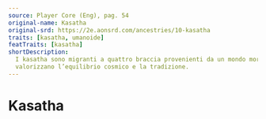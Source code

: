 ```yaml
---
source: Player Core (Eng), pag. 54
original-name: Kasatha
original-srd: https://2e.aonsrd.com/ancestries/10-kasatha
traits: [kasatha, umanoide]
featTraits: [kasatha]
shortDescription:
  I kasatha sono migranti a quattro braccia provenienti da un mondo morente, che
  valorizzano l’equilibrio cosmico e la tradizione.
---
```


# Kasatha
